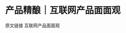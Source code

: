 # 产品精酿｜互联网产品面面观

<ResourceGroupTitle>原文链接</ResourceGroupTitle>
<BadgeLink colorScheme='blue' badgeText='产品精酿' href='https://mp.weixin.qq.com/s/PlLEFvwv9z1MRx1wFJqHHg'>互联网产品面面观</BadgeLink>